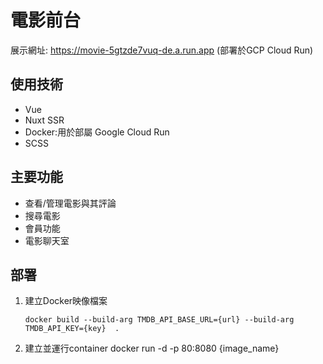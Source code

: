# 電影前台

展示網址: https://movie-5gtzde7vuq-de.a.run.app
(部署於GCP Cloud Run)

## 使用技術

- Vue
- Nuxt SSR
- Docker:用於部屬 Google Cloud Run
- SCSS

## 主要功能

- 查看/管理電影與其評論
- 搜尋電影
- 會員功能
- 電影聊天室

## 部署

1. 建立Docker映像檔案
   ```
   docker build --build-arg TMDB_API_BASE_URL={url} --build-arg TMDB_API_KEY={key}  .
   ```
2. 建立並運行container
   docker run  -d -p 80:8080 {image_name}
